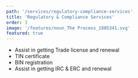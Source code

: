 ```yaml
---
path: '/services/regulatory-compliance-services'
title: 'Regulatory & Compliance Services'
order: 3
image: '/features/noun_The Process_1885341.svg'
featured: true
---
```


- Assist in getting Trade license and renewal
- TIN certificate
- BIN registration
- Assist in getting IRC & ERC and renewal
